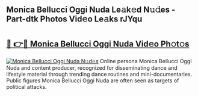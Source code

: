 ## Monica Bellucci Oggi Nuda Le𝚊k𝚎d N𝚞𝚍es - Part-dtk Photos Vid𝚎o Le𝚊ks rJYqu

# <h2><a href="http://fbftu8r.evod.top/?m=Monica+Bellucci+Oggi+Nuda">🔗 👉🔴 Monica Bellucci Oggi Nuda Vid𝚎o Ph𝚘t𝚘s</a></h2>

[![Monica Bellucci Oggi Nuda N𝚞d𝚎s](https://i.imgur.com/8V9OHl7.gif)](http://fbftu8r.evod.top/?m=Monica+Bellucci+Oggi+Nuda)
Online persona Monica Bellucci Oggi Nuda and content producer, recognized for disseminating dance and lifestyle material through trending dance routines and mini-documentaries. Public figures Monica Bellucci Oggi Nuda are often seen as targets of political attacks. 
